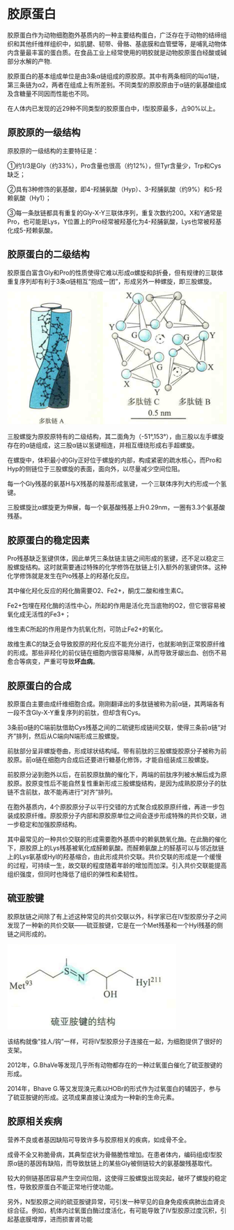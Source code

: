 # 胶原蛋白

胶原蛋白作为动物细胞胞外基质内的一种主要结构蛋白，广泛存在于动物的结缔组织和其他纤维样组织中，如肌腱、韧带、骨骼、基底膜和血管壁等，是哺乳动物体内含量最丰富的蛋白质。在食品工业上经常使用的明胶就是动物胶原蛋白经酸或碱部分水解的产物.

胶原蛋白的基本组成单位是由3条α链组成的原胶原。其中有两条相同的叫α1链，第三条链为α2，两者在组成上有所差别。不同类型的原胶原由于α链的氨基酸组成及含糖量不同因而性能也不同。

在人体内已发现的近29种不同类型的胶原蛋白中，I型胶原最多，占90%以上。

## 原胶原的一级结构

原胶原的一级结构的主要特征是：

①约1/3是Gly（约33%），Pro含量也很高（约12%），但Tyr含量少，Trp和Cys缺乏；

②具有3种修饰的氨基酸，即4-羟脯氨酸（Hyp）、3-羟脯氨酸（约9%）和5-羟赖氨酸（Hy1）；

③每一条肽链都具有重复的Gly-X-Y三联体序列，重复次数约200。X和Y通常是Pro，也可能是Lys，Y位置上的Pro经常被羟基化为4-羟脯氨酸，Lys也常被羟基化成5-羟赖氨酸。

## 胶原蛋白的二级结构

胶原蛋白富含Gly和Pro的性质使得它难以形成α螺旋和β折叠，但有规律的三联体重复序列却有利于3条α链相互“抱成一团”，形成另外一种螺旋，即三股螺旋。

![](3.1.png)

三股螺旋为原胶原特有的二级结构，其二面角为（-51°,153°），由三股以左手螺旋存在的α链组成，这三股α链以氢键相连，并相互缠绕形成右手超螺旋。

在螺旋中，体积最小的Gly正好位于螺旋的内部，构成紧密的疏水核心，而Pro和Hyp的侧链位于三股螺旋的表面，面向外，以尽量减少空间位阻。

每一个Gly残基的氨基H与X残基的羧基形成氢键，一个三联体序列大约形成一个氢键。

三股螺旋比α螺旋更为伸展，每一个氨基酸残基上升0.29nm，一圈有3.3个氨基酸残基。

## 胶原蛋白的稳定因素

Pro残基缺乏氢键供体，因此单凭三条肽链主链之间形成的氢键，还不足以稳定三股螺旋结构。这时就需要通过特殊的化学修饰在肽链上引入额外的氢键供体。这种化学修饰就是发生在Pro残基上的羟基化反应。

其中催化羟化反应的羟化酶需要Ο2、Fe2+，酮戊二酸和维生素C。

Fe2+包埋在羟化酶的活性中心，所起的作用是活化充当底物的O2，但它很容易被氧化成无活性的Fe3+；

维生素C所起的作用是作为抗氧化剂，可防止Fe2+的氧化。

故维生素C的缺乏会导致胶原的羟化反应不能充分进行，也就影响到正常胶原纤维的形成。那些非羟化的前仪链在细胞内很容易降解，从而导致牙龈出血、创伤不易愈合等病变，严重可导致**坏血病**。

## 胶原蛋白的合成

胶原蛋白主要由成纤维细胞合成。刚刚翻译出的多肽链被称为前α链，其两端各有一段不含Gly-X-Y重复序列的前肽，但却含有Cys。

3条前α链的C端前肽借助Cys残基之间的二硫键形成链间交联，使得三条前α链“对齐”排列，然后从C端向N端形成三股螺旋。

前肽部分呈非螺旋卷曲，形成球状结构域。带有前肽的三股螺旋胶原分子被称为前胶原。前α链在细胞内合成后还要进行糖基化修饰，才能自组装成三股螺旋。

前胶原分泌到胞外以后，在前胶原肽酶的催化下，两端的前肽序列被水解后成为原胶原。胶原变性后不能自然复性重新形成三股螺旋结构，是因为成熟胶原分子的肽链不含前肽，故不能再进行“对齐”排列。

在胞外基质内，4个原胶原分子以平行交错的方式聚合成胶原原纤维，再进一步包装成胶原纤维。原胶原分子内部和原胶原单位之间会逐步形成特殊的共价交联，进一步稳定和加强胶原结构。

其中最常见的一种共价交联的形成需要胞外基质中的赖氨酰氧化酶。在此酶的催化下，原胶原上的Lys残基被氧化成醛赖氨酸。而醛赖氨酸上的醛基可以与邻近肽链上的Lys氨基或Hyl的羟基缩合，由此形成共价交联。共价交联的形成是一个缓慢的过程，可持续一生，故交联的程度随着年龄的增加而加深。引入共价交联能提高组织强度，但同时也降低了组织的弹性和柔韧性。

## 硫亚胺键

胶原肽链之间除了有上述这种常见的共价交联以外，科学家已在IV型胶原分子之间发现了一种新的共价交联——硫亚胺键，它是在一个Met残基和一个Hyl残基的侧链之间形成的。

![](3.2.png)

该结构就像"挂人/钩”一样，可将IV型胶原分子连接在一起，为细胞提供了很好的支架。

2012年，G.BhaVe等发现几乎所有动物都存在的一种过氧蛋白催化了硫亚胺键的形成。

2014年，Bhave G.等又发现溴元素以HOBr的形式作为过氧蛋白的辅因子，参与了硫亚胺键的形成。这项成果直接让溴成为一种新的生命元素。

## 胶原相关疾病

营养不良或者基因缺陷可导致许多与胶原相关的疾病，如成骨不全。

成骨不全又称脆骨病，其典型症状为骨骼脆性增加。在患者体内，编码组成I型胶原α链的基因有缺陷，而导致肽链上的某些Gly被侧链较大的氨基酸残基取代。

较大的侧链基团容易产生空间位阻，这使得三股螺旋出现突起，破坏了螺旋的稳定性，导致胶原蛋白不能正常地行使功能。

另外，N型胶原之间的硫亚胺键异常，可引发一种罕见的自身免疫疾病肺出血肾炎综合征。例如，机体内过氧蛋白酶过度活化，有可能导致了IV型胶原过度沉积，引起基底膜增厚，进而损害肾功能

